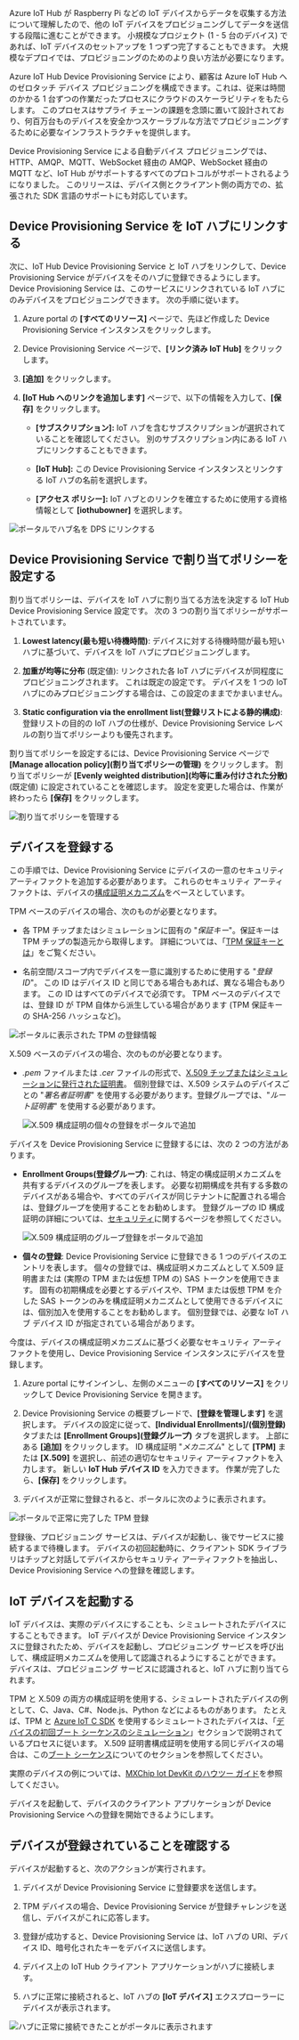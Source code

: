 Azure IoT Hub が Raspberry Pi などの IoT デバイスからデータを収集する方法について理解したので、他の IoT デバイスをプロビジョニングしてデータを送信する段階に進むことができます。 小規模なプロジェクト (1 - 5 台のデバイス) であれば、IoT デバイスのセットアップを 1 つずつ完了することもできます。 大規模なデプロイでは、プロビジョニングのためのより良い方法が必要になります。

Azure IoT Hub Device Provisioning Service により、顧客は Azure IoT Hub へのゼロタッチ デバイス プロビジョニングを構成できます。これは、従来は時間のかかる 1 台ずつの作業だったプロセスにクラウドのスケーラビリティをもたらします。 このプロセスはサプライ チェーンの課題を念頭に置いて設計されており、何百万台ものデバイスを安全かつスケーラブルな方法でプロビジョニングするために必要なインフラストラクチャを提供します。

Device Provisioning Service による自動デバイス プロビジョニングでは、HTTP、AMQP、MQTT、WebSocket 経由の AMQP、WebSocket 経由の MQTT など、IoT Hub がサポートするすべてのプロトコルがサポートされるようになりました。 このリリースは、デバイス側とクライアント側の両方での、拡張された SDK 言語のサポートにも対応しています。

## <a name="link-the-device-provisioning-service-to-an-iot-hub"></a>Device Provisioning Service を IoT ハブにリンクする

次に、IoT Hub Device Provisioning Service と IoT ハブをリンクして、Device Provisioning Service がデバイスをそのハブに登録できるようにします。 Device Provisioning Service は、このサービスにリンクされている IoT ハブにのみデバイスをプロビジョニングできます。 次の手順に従います。

1.  Azure portal の **[すべてのリソース]** ページで、先ほど作成した Device Provisioning Service インスタンスをクリックします。

2.  Device Provisioning Service ページで、**[リンク済み IoT Hub]** をクリックします。

3.  **[追加]** をクリックします。

4.  **[IoT Hub へのリンクを追加します]** ページで、以下の情報を入力して、**[保存]** をクリックします。

    - **[サブスクリプション]:** IoT ハブを含むサブスクリプションが選択されていることを確認してください。 別のサブスクリプション内にある IoT ハブにリンクすることもできます。

    - **[IoT Hub]:** この Device Provisioning Service インスタンスとリンクする IoT ハブの名前を選択します。

    - **[アクセス ポリシー]:** IoT ハブとのリンクを確立するために使用する資格情報として **[iothubowner]** を選択します。

![ポータルでハブ名を DPS にリンクする](../media-draft/ee6e78754a1d39d86de71fb6872723f3.png)

## <a name="set-the-allocation-policy-on-the-device-provisioning-service"></a>Device Provisioning Service で割り当てポリシーを設定する

割り当てポリシーは、デバイスを IoT ハブに割り当てる方法を決定する IoT Hub Device Provisioning Service 設定です。 次の 3 つの割り当てポリシーがサポートされています。

1. **Lowest latency\(最も短い待機時間\)**: デバイスに対する待機時間が最も短いハブに基づいて、デバイスを IoT ハブにプロビジョニングします。

2. **加重が均等に分布** (既定値): リンクされた各 IoT ハブにデバイスが同程度にプロビジョニングされます。 これは既定の設定です。 デバイスを 1 つの IoT ハブにのみプロビジョニングする場合は、この設定のままでかまいません。

3. **Static configuration via the enrollment list\(登録リストによる静的構成\)**: 登録リストの目的の IoT ハブの仕様が、Device Provisioning Service レベルの割り当てポリシーよりも優先されます。

割り当てポリシーを設定するには、Device Provisioning Service ページで **[Manage allocation policy]\(割り当てポリシーの管理\)** をクリックします。 割り当てポリシーが **[Evenly weighted distribution]\(均等に重み付けされた分散\)** (既定値) に設定されていることを確認します。 設定を変更した場合は、作業が終わったら **[保存]** をクリックします。

![割り当てポリシーを管理する](../media-draft/0c5fa5193156f17b4f5d64aab65a414d.png)

## <a name="enroll-the-device"></a>デバイスを登録する

この手順では、Device Provisioning Service にデバイスの一意のセキュリティ アーティファクトを追加する必要があります。 これらのセキュリティ アーティファクトは、デバイスの[構成証明メカニズム](https://docs.microsoft.com/azure/iot-dps/concepts-device#attestation-mechanism)をベースとしています。

TPM ベースのデバイスの場合、次のものが必要となります。

- 各 TPM チップまたはシミュレーションに固有の "*保証キー*"。保証キーは TPM チップの製造元から取得します。 詳細については、「[TPM 保証キーとは](https://docs.microsoft.com/windows-server/identity/ad-ds/manage/component-updates/tpm-key-attestation#terminology)」をご覧ください。

- 名前空間/スコープ内でデバイスを一意に識別するために使用する "*登録 ID*"。 この ID はデバイス ID と同じである場合もあれば、異なる場合もあります。 この ID はすべてのデバイスで必須です。 TPM ベースのデバイスでは、登録 ID が TPM 自体から派生している場合があります (TPM 保証キーの SHA-256 ハッシュなど)。

![ポータルに表示された TPM の登録情報](../media-draft/11db90b7128e1cf222a4da45de7cbac8.png)

X.509 ベースのデバイスの場合、次のものが必要となります。

- *.pem* ファイルまたは *.cer* ファイルの形式で、[X.509 チップまたはシミュレーションに発行された証明書](https://docs.microsoft.com/windows/desktop/SecCertEnroll/about-x-509-public-key-certificates)。 個別登録では、X.509 システムのデバイスごとの "*署名者証明書*" を使用する必要があります。登録グループでは、"*ルート証明書*" を使用する必要があります。

   ![X.509 構成証明の個々の登録をポータルで追加](../media-draft/8d56752f453f27e55dd15b7c894ae406.png)

デバイスを Device Provisioning Service に登録するには、次の 2 つの方法があります。

- **Enrollment Groups\(登録グループ\)**: これは、特定の構成証明メカニズムを共有するデバイスのグループを表します。 必要な初期構成を共有する多数のデバイスがある場合や、すべてのデバイスが同じテナントに配置される場合は、登録グループを使用することをお勧めします。 登録グループの ID 構成証明の詳細については、[セキュリティ](https://docs.microsoft.com/azure/iot-dps/concepts-security#controlling-device-access-to-the-provisioning-service-with-x509-certificates)に関するページを参照してください。

   ![X.509 構成証明のグループ登録をポータルで追加](../media-draft/4a9d9ea822887c70f1ff1e4b64b138f1.png)

- **個々の登録**: Device Provisioning Service に登録できる 1 つのデバイスのエントリを表します。 個々の登録では、構成証明メカニズムとして X.509 証明書または (実際の TPM または仮想 TPM の) SAS トークンを使用できます。 固有の初期構成を必要とするデバイスや、TPM または仮想 TPM を介した SAS トークンのみを構成証明メカニズムとして使用できるデバイスには、個別加入を使用することをお勧めします。 個別登録では、必要な IoT ハブ デバイス ID が指定されている場合があります。

今度は、デバイスの構成証明メカニズムに基づく必要なセキュリティ アーティファクトを使用し、Device Provisioning Service インスタンスにデバイスを登録します。

1. Azure portal にサインインし、左側のメニューの **[すべてのリソース]** をクリックして Device Provisioning Service を開きます。

2. Device Provisioning Service の概要ブレードで、**[登録を管理します]** を選択します。 デバイスの設定に従って、**[Individual Enrollments]/(個別登録\)** タブまたは **[Enrollment Groups]\(登録グループ\)** タブを選択します。 上部にある **[追加]** をクリックします。 ID 構成証明 "*メカニズム*" として **[TPM]** または **[X.509]** を選択し、前述の適切なセキュリティ アーティファクトを入力します。 新しい **IoT Hub デバイス ID** を入力できます。 作業が完了したら、**[保存]** をクリックします。

3. デバイスが正常に登録されると、ポータルに次のように表示されます。

![ポータルで正常に完了した TPM 登録](../media-draft/cb277b2e5bc21cd02669775d536e89c0.png)

登録後、プロビジョニング サービスは、デバイスが起動し、後でサービスに接続するまで待機します。 デバイスの初回起動時に、クライアント SDK ライブラリはチップと対話してデバイスからセキュリティ アーティファクトを抽出し、Device Provisioning Service への登録を確認します。

## <a name="start-the-iot-device"></a>IoT デバイスを起動する

IoT デバイスは、実際のデバイスにすることも、シミュレートされたデバイスにすることもできます。 IoT デバイスが Device Provisioning Service インスタンスに登録されたため、デバイスを起動し、プロビジョニング サービスを呼び出して、構成証明メカニズムを使用して認識されるようにすることができます。 デバイスは、プロビジョニング サービスに認識されると、IoT ハブに割り当てられます。

TPM と X.509 の両方の構成証明を使用する、シミュレートされたデバイスの例として、C、Java、C\#、Node.js、Python などによるものがあります。 たとえば、TPM と [Azure IoT C SDK](https://github.com/Azure/azure-iot-sdk-c) を使用するシミュレートされたデバイスは、「[デバイスの初回ブート シーケンスのシミュレーション](https://docs.microsoft.com/azure/iot-dps/quick-create-simulated-device#simulate-first-boot-sequence-for-the-device)」セクションで説明されているプロセスに従います。 X.509 証明書構成証明を使用する同じデバイスの場合は、この[ブート シーケンス](https://docs.microsoft.com/azure/iot-dps/quick-create-simulated-device-x509#simulate-first-boot-sequence-for-the-device)についてのセクションを参照してください。

実際のデバイスの例については、[MXChip Iot DevKit のハウツー ガイド](https://docs.microsoft.com/azure/iot-dps/how-to-connect-mxchip-iot-devkit)を参照してください。

デバイスを起動して、デバイスのクライアント アプリケーションが Device Provisioning Service への登録を開始できるようにします。

## <a name="verify-the-device-is-registered"></a>デバイスが登録されていることを確認する

デバイスが起動すると、次のアクションが実行されます。

1. デバイスが Device Provisioning Service に登録要求を送信します。

2. TPM デバイスの場合、Device Provisioning Service が登録チャレンジを送信し、デバイスがこれに応答します。

3. 登録が成功すると、Device Provisioning Service は、IoT ハブの URI、デバイス ID、暗号化されたキーをデバイスに送信します。

4. デバイス上の IoT Hub クライアント アプリケーションがハブに接続します。

5. ハブに正常に接続されると、IoT ハブの **[IoT デバイス]** エクスプローラーにデバイスが表示されます。

![ハブに正常に接続できたことがポータルに表示されます](../media-draft/12ea6da6eef9bf96be6bd80aa1721173.png)

<!--Reference links

-   <https://docs.microsoft.com/azure/iot-dps/tutorial-set-up-cloud>

-   <https://docs.microsoft.com/azure/iot-dps/tutorial-provision-device-to-hub>-->